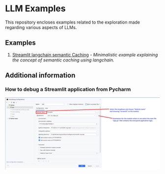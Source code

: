 # LLM Examples

This repository encloses examples related to the exploration made regarding various aspects of LLMs.

## Examples

1. [Streamlit langchain semantic Caching](./00_streamlit_langchain_semantic_caching/) - _Minimalistic example explaining the concept of semantic caching using langchain._

## Additional information

### How to debug a Streamlit application from Pycharm

![](assets/20240314_115635_image.png)
